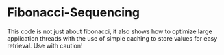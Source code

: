 # Fibonacci-Sequencing
This code is not just about fibonacci, it also shows how to optimize large application threads with the use of simple caching to store values for easy retrieval.
Use with caution!
